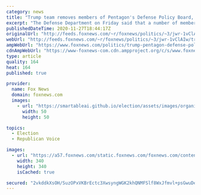 ```yaml
---
category: news
title: "Trump team removes members of Pentagon's Defense Policy Board, including Kissinger, Albright"
excerpt: "The Defense Department on Friday said that a number of members of its Defense Policy Board -- including former Secretaries of State Henry Kissinger and Madeleine Albright -- had been removed."
publishedDateTime: 2020-11-27T18:44:17Z
originalUrl: "http://feeds.foxnews.com/~r/foxnews/politics/~3/jwr-1vClAIw/trump-pentagon-defense-policy-board"
webUrl: "http://feeds.foxnews.com/~r/foxnews/politics/~3/jwr-1vClAIw/trump-pentagon-defense-policy-board"
ampWebUrl: "https://www.foxnews.com/politics/trump-pentagon-defense-policy-board.amp"
cdnAmpWebUrl: "https://www-foxnews-com.cdn.ampproject.org/c/s/www.foxnews.com/politics/trump-pentagon-defense-policy-board.amp"
type: article
quality: 164
heat: 164
published: true

provider:
  name: Fox News
  domain: foxnews.com
  images:
    - url: "https://smartableai.github.io/election/assets/images/organizations/foxnews.com-50x50.jpg"
      width: 50
      height: 50

topics:
  - Election
  - Republican Voice

images:
  - url: "https://a57.foxnews.com/static.foxnews.com/foxnews.com/content/uploads/2018/09/340/340/jennifer-griffin-99438.png?ve=1&tl=1"
    width: 340
    height: 340
    isCached: true

secured: "2vkddkXsOH/SuzOPxVKBrEctc3XwsyngWGK2khQNMFSlf8WxJfmvl+psGwuDey4phNNnXZl3s1Bj7llMGmi1BV59y7fNzvOgnkxCPGMqzcMEq04B20JL/bzlaiZBS/GD2F2dUat8VzOAtDJHnDD2c062te3gkiuYn0pyNFEGdXJFNugwNyr5H/jWhvIRCP4qH9fF81acQRgwrghIerZfP3rI6m5SQ/HhE8RFw/ypeC7c0GEMYyp75TzPFYFNhcriKey6HdThvn+FYW6U/aHKiGXf4uGUJA2dKDnoPuKlRs7ZqaZgfmhRGFqCyQ8SC27f0HtFJLOWB8KXLcKPu1lb31YMJFK14jNrXqIRUxStlu0=;SyTQSEbRw/0Q1+I/aMIX+w=="
---
```


